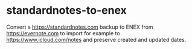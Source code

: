 # standardnotes-to-enex
Convert a https://standardnotes.com backup to ENEX from https://evernote.com to import for example to https://www.icloud.com/notes and preserve created and updated dates.
